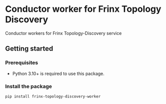 # Conductor worker for Frinx Topology Discovery

Conductor workers for Frinx Topology-Discovery service

## Getting started

### Prerequisites

- Python 3.10+ is required to use this package.

### Install the package

```bash
pip install frinx-topology-discovery-worker
```

